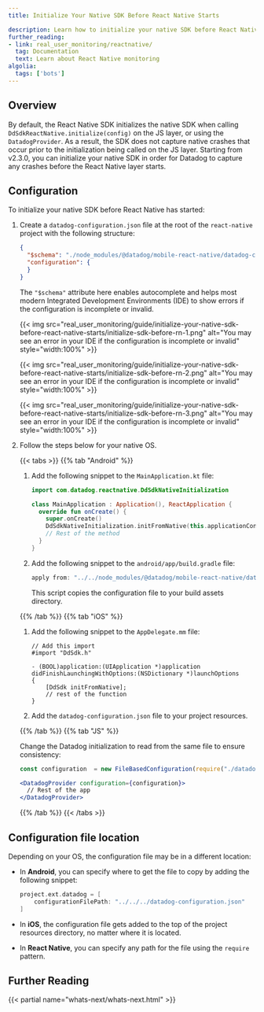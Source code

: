 ```yaml
---
title: Initialize Your Native SDK Before React Native Starts

description: Learn how to initialize your native SDK before React Native starts
further_reading:
- link: real_user_monitoring/reactnative/
  tag: Documentation
  text: Learn about React Native monitoring
algolia:
  tags: ['bots']
---
```


## Overview

By default, the React Native SDK initializes the native SDK when calling `DdSdkReactNative.initialize(config)` on the JS layer, or using the `DatadogProvider`. As a result, the SDK does not capture native crashes that occur prior to the initialization being called on the JS layer. Starting from v2.3.0, you can initialize your native SDK in order for Datadog to capture any crashes before the React Native layer starts.

## Configuration

To initialize your native SDK before React Native has started:

1. Create a `datadog-configuration.json` file at the root of the `react-native` project with the following structure:
   
   ```json
   {
     "$schema": "./node_modules/@datadog/mobile-react-native/datadog-configuration.schema.json",
     "configuration": {
     }
   }
   ```

   The `"$schema"` attribute here enables autocomplete and helps most modern Integrated Development Environments (IDE) to show errors if the configuration is incomplete or invalid.

   {{< img src="real_user_monitoring/guide/initialize-your-native-sdk-before-react-native-starts/initialize-sdk-before-rn-1.png" alt="You may see an error in your IDE if the configuration is incomplete or invalid" style="width:100%" >}}

   {{< img src="real_user_monitoring/guide/initialize-your-native-sdk-before-react-native-starts/initialize-sdk-before-rn-2.png" alt="You may see an error in your IDE if the configuration is incomplete or invalid" style="width:100%" >}}

   {{< img src="real_user_monitoring/guide/initialize-your-native-sdk-before-react-native-starts/initialize-sdk-before-rn-3.png" alt="You may see an error in your IDE if the configuration is incomplete or invalid" style="width:100%" >}}

2. Follow the steps below for your native OS.

   {{< tabs >}}
   {{% tab "Android" %}}

   1. Add the following snippet to the `MainApplication.kt` file:

      ```kotlin
      import com.datadog.reactnative.DdSdkNativeInitialization

      class MainApplication : Application(), ReactApplication {
        override fun onCreate() {
          super.onCreate()
          DdSdkNativeInitialization.initFromNative(this.applicationContext)
          // Rest of the method
        }
      }
      ```

   2. Add the following snippet to the `android/app/build.gradle` file:

      ```gradle
      apply from: "../../node_modules/@datadog/mobile-react-native/datadog-configuration.gradle"
      ```

      This script copies the configuration file to your build assets directory.

   {{% /tab %}}
   {{% tab "iOS" %}}

   1. Add the following snippet to the `AppDelegate.mm` file:

      ```objc
      // Add this import
      #import "DdSdk.h"

      - (BOOL)application:(UIApplication *)application didFinishLaunchingWithOptions:(NSDictionary *)launchOptions
      {
          [DdSdk initFromNative];
          // rest of the function
      }
      ```

   2. Add the `datadog-configuration.json` file to your project resources.

   {{% /tab %}}
   {{% tab "JS" %}}

   Change the Datadog initialization to read from the same file to ensure consistency:

   ```jsx
   const configuration  = new FileBasedConfiguration(require("./datadog-configuration.json"))

   <DatadogProvider configuration={configuration}>
     // Rest of the app
   </DatadogProvider>
   ```

   {{% /tab %}}
   {{< /tabs >}}

## Configuration file location

Depending on your OS, the configuration file may be in a different location:

- In **Android**, you can specify where to get the file to copy by adding the following snippet:

  ```gradle
  project.ext.datadog = [
      configurationFilePath: "../../../datadog-configuration.json"
  ]
  ```
- In **iOS**, the configuration file gets added to the top of the project resources directory, no matter where it is located.
- In **React Native**, you can specify any path for the file using the `require` pattern.

## Further Reading

{{< partial name="whats-next/whats-next.html" >}}
